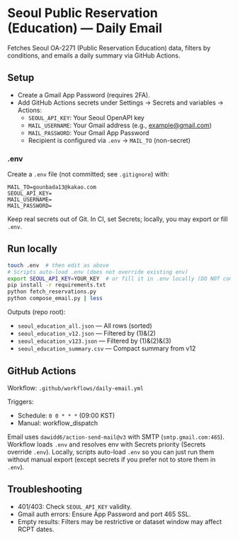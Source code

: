 # Seoul Public Reservation (Education) — Daily Email

Fetches Seoul OA-2271 (Public Reservation Education) data, filters by conditions, and emails a daily summary via GitHub Actions.

## Setup
- Create a Gmail App Password (requires 2FA).
- Add GitHub Actions secrets under Settings → Secrets and variables → Actions:
  - `SEOUL_API_KEY`: Your Seoul OpenAPI key
  - `MAIL_USERNAME`: Your Gmail address (e.g., example@gmail.com)
  - `MAIL_PASSWORD`: Your Gmail App Password
  - Recipient is configured via `.env` → `MAIL_TO` (non-secret)

### .env
Create a `.env` file (not committed; see `.gitignore`) with:
```
MAIL_TO=gounbada13@kakao.com
SEOUL_API_KEY=
MAIL_USERNAME=
MAIL_PASSWORD=
```
Keep real secrets out of Git. In CI, set Secrets; locally, you may export or fill `.env`.

## Run locally
```bash
touch .env  # then edit as above
# Scripts auto-load .env (does not override existing env)
export SEOUL_API_KEY=YOUR_KEY  # or fill it in .env locally (DO NOT commit)
pip install -r requirements.txt
python fetch_reservations.py
python compose_email.py | less
```

Outputs (repo root):
- `seoul_education_all.json` — All rows (sorted)
- `seoul_education_v12.json` — Filtered by (1)&(2)
- `seoul_education_v123.json` — Filtered by (1)&(2)&(3)
- `seoul_education_summary.csv` — Compact summary from v12

## GitHub Actions
Workflow: `.github/workflows/daily-email.yml`

Triggers:
- Schedule: `0 0 * * *` (09:00 KST)
- Manual: workflow_dispatch

Email uses `dawidd6/action-send-mail@v3` with SMTP (`smtp.gmail.com:465`).
Workflow loads `.env` and resolves env with Secrets priority (Secrets override `.env`).
Locally, scripts auto-load `.env` so you can just run them without manual export (except secrets if you prefer not to store them in `.env`).

## Troubleshooting
- 401/403: Check `SEOUL_API_KEY` validity.
- Gmail auth errors: Ensure App Password and port 465 SSL.
- Empty results: Filters may be restrictive or dataset window may affect RCPT dates.

